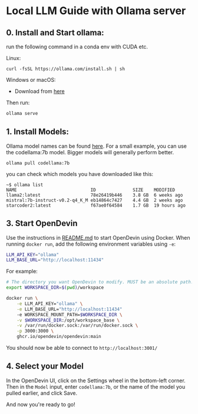 # Local LLM Guide with Ollama server

## 0. Install and Start ollama:
run the following command in a conda env with CUDA etc.

Linux:
```
curl -fsSL https://ollama.com/install.sh | sh
```
Windows or macOS:

- Download from [here](https://ollama.com/download/)

Then run:
```bash
ollama serve
```

## 1. Install Models:
Ollama model names can be found [here](https://ollama.com/library). For a small example, you can use
the codellama:7b model. Bigger models will generally perform better.

```
ollama pull codellama:7b
```

you can check which models you have downloaded like this:
```
~$ ollama list
NAME                            ID              SIZE    MODIFIED
llama2:latest                   78e26419b446    3.8 GB  6 weeks ago
mistral:7b-instruct-v0.2-q4_K_M eb14864c7427    4.4 GB  2 weeks ago
starcoder2:latest               f67ae0f64584    1.7 GB  19 hours ago
```

## 3. Start OpenDevin

Use the instructions in [README.md](/README.md) to start OpenDevin using Docker.
When running `docker run`, add the following environment variables using `-e`:

```bash
LLM_API_KEY="ollama"
LLM_BASE_URL="http://localhost:11434"
```

For example:
```bash
# The directory you want OpenDevin to modify. MUST be an absolute path!
export WORKSPACE_DIR=$(pwd)/workspace

docker run \
    -e LLM_API_KEY="ollama" \
    -e LLM_BASE_URL="http://localhost:11434"
    -e WORKSPACE_MOUNT_PATH=$WORKSPACE_DIR \
    -v $WORKSPACE_DIR:/opt/workspace_base \
    -v /var/run/docker.sock:/var/run/docker.sock \
    -p 3000:3000 \
    ghcr.io/opendevin/opendevin:main
```

You should now be able to connect to `http://localhost:3001/`

## 4. Select your Model
In the OpenDevin UI, click on the Settings wheel in the bottom-left corner.
Then in the `Model` input, enter `codellama:7b`, or the name of the model you pulled earlier, and click Save.

And now you're ready to go!
